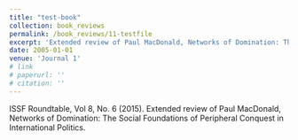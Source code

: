 ```yaml
---
title: "test-book"
collection: book_reviews
permalink: /book_reviews/11-testfile
excerpt: 'Extended review of Paul MacDonald, Networks of Domination: The Social Foundations of Peripheral Conquest in International Politics.'
date: 2005-01-01
venue: 'Journal 1'
# link
# paperurl: '' 
# citation: ''
---
```

ISSF Roundtable, Vol 8, No. 6 (2015). Extended review of Paul MacDonald, Networks of Domination: The Social Foundations of Peripheral Conquest in International Politics.

<!-- [Read paper here](http://www.foreignaffairs.com/articles/141036/peter-liberman-and-julie-a-george/will-conquest-pdf) -->

<!-- Recommended citation: Your Name, You. (2009). "Paper Title Number 1." <i>Journal 1</i>. 1(1). -->
